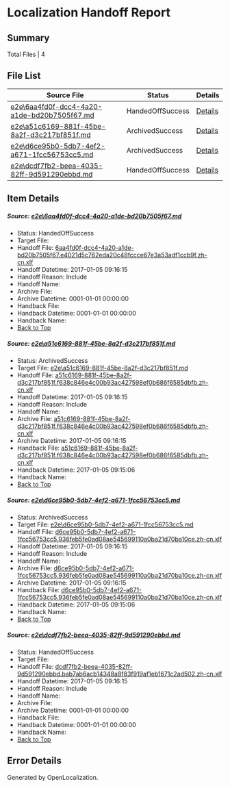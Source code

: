 # <a name='report-top'></a> Localization Handoff Report

## Summary
 Total Files | 4

## File List
 Source File | Status | Details 
 ----------- | ------ | ------- 
 [e2e\6aa4fd0f-dcc4-4a20-a1de-bd20b7505f67.md](https://github.com/OpenLocalizationTestOrg/ol-test0/blob/e08e80818357c4a7eafb6a6d24efddd8d3a5b2e4/e2e/6aa4fd0f-dcc4-4a20-a1de-bd20b7505f67.md) | HandedOffSuccess | [Details](#18c32b61a6f03055d2cefc2101e1eea1edc6b5172)
 [e2e\a51c6169-881f-45be-8a2f-d3c217bf851f.md](https://github.com/OpenLocalizationTestOrg/ol-test0/blob/b45ce212c8a2813d1bcabdec128dbc4b1243b451/e2e/a51c6169-881f-45be-8a2f-d3c217bf851f.md) | ArchivedSuccess | [Details](#1978669c86c55a0904b1c9e8298a945ed0b07f8b4)
 [e2e\d6ce95b0-5db7-4ef2-a671-1fcc56753cc5.md](https://github.com/OpenLocalizationTestOrg/ol-test0/blob/b45ce212c8a2813d1bcabdec128dbc4b1243b451/e2e/d6ce95b0-5db7-4ef2-a671-1fcc56753cc5.md) | ArchivedSuccess | [Details](#9f08fca5a2fc055af65bd7b91f29cf12c7d018e26)
 [e2e\dcdf7fb2-beea-4035-82ff-9d591290ebbd.md](https://github.com/OpenLocalizationTestOrg/ol-test0/blob/b45ce212c8a2813d1bcabdec128dbc4b1243b451/e2e/dcdf7fb2-beea-4035-82ff-9d591290ebbd.md) | HandedOffSuccess | [Details](#668d929c8878ce02bf35cb85b7e9ff7d125058f07)

## Item Details
##### <a name='18c32b61a6f03055d2cefc2101e1eea1edc6b5172'></a> Source: [e2e\6aa4fd0f-dcc4-4a20-a1de-bd20b7505f67.md](https://github.com/OpenLocalizationTestOrg/ol-test0/blob/e08e80818357c4a7eafb6a6d24efddd8d3a5b2e4/e2e/6aa4fd0f-dcc4-4a20-a1de-bd20b7505f67.md)
* Status: HandedOffSuccess
* Target File: 
* Handoff File: [6aa4fd0f-dcc4-4a20-a1de-bd20b7505f67.e4021d5c762eda20c48fccce67e3a53adf1ccb9f.zh-cn.xlf](https://github.com/OpenLocalizationTestOrg/ol-test0-handoff/blob/2c0ea5c911848ef07da8b806d3c6ea4e387a2424/ol-handoff/OpenLocalizationTestOrg/ol-test0-zhcn/shujia/ht/6aa4fd0f-dcc4-4a20-a1de-bd20b7505f67.e4021d5c762eda20c48fccce67e3a53adf1ccb9f.zh-cn.xlf)
* Handoff Datetime: 2017-01-05 09:16:15
* Handoff Reason: Include
* Handoff Name: 
* Archive File: 
* Archive Datetime: 0001-01-01 00:00:00
* Handback File: 
* Handback Datetime: 0001-01-01 00:00:00
* Handback Name: 
* [Back to Top](#report-top)

##### <a name='1978669c86c55a0904b1c9e8298a945ed0b07f8b4'></a> Source: [e2e\a51c6169-881f-45be-8a2f-d3c217bf851f.md](https://github.com/OpenLocalizationTestOrg/ol-test0/blob/b45ce212c8a2813d1bcabdec128dbc4b1243b451/e2e/a51c6169-881f-45be-8a2f-d3c217bf851f.md)
* Status: ArchivedSuccess
* Target File: [e2e\a51c6169-881f-45be-8a2f-d3c217bf851f.md](https://github.com/OpenLocalizationTestOrg/ol-test0-zhcn/blob/562b913fe7d9614fcdf8cabe7ba1827a9d665e15/e2e/a51c6169-881f-45be-8a2f-d3c217bf851f.md)
* Handoff File: [a51c6169-881f-45be-8a2f-d3c217bf851f.f638c846e4c00b93ac427598ef0b686f6585dbfb.zh-cn.xlf](https://github.com/OpenLocalizationTestOrg/ol-test0-handoff/blob/2c0ea5c911848ef07da8b806d3c6ea4e387a2424/ol-handoff/OpenLocalizationTestOrg/ol-test0-zhcn/shujia/mt/a51c6169-881f-45be-8a2f-d3c217bf851f.f638c846e4c00b93ac427598ef0b686f6585dbfb.zh-cn.xlf)
* Handoff Datetime: 2017-01-05 09:16:15
* Handoff Reason: Include
* Handoff Name: 
* Archive File: [a51c6169-881f-45be-8a2f-d3c217bf851f.f638c846e4c00b93ac427598ef0b686f6585dbfb.zh-cn.xlf](https://github.com/OpenLocalizationTestOrg/ol-test0-handoff/blob/ee0710b6b608d98048a854d56e30705bbbd1b694/ol-archive/OpenLocalizationTestOrg/ol-test0-zhcn/shujia/mt/a51c6169-881f-45be-8a2f-d3c217bf851f.f638c846e4c00b93ac427598ef0b686f6585dbfb.zh-cn.xlf)
* Archive Datetime: 2017-01-05 09:16:15
* Handback File: [a51c6169-881f-45be-8a2f-d3c217bf851f.f638c846e4c00b93ac427598ef0b686f6585dbfb.zh-cn.xlf](https://github.com/OpenLocalizationTestOrg/ol-test0-handback/blob/b5ff34d758ad7dae770724735462d9df7e0bde86/ol-handback/OpenLocalizationTestOrg/ol-test0-zhcn/shujia/ht/a51c6169-881f-45be-8a2f-d3c217bf851f.f638c846e4c00b93ac427598ef0b686f6585dbfb.zh-cn.xlf)
* Handback Datetime: 2017-01-05 09:15:06
* Handback Name: 
* [Back to Top](#report-top)

##### <a name='9f08fca5a2fc055af65bd7b91f29cf12c7d018e26'></a> Source: [e2e\d6ce95b0-5db7-4ef2-a671-1fcc56753cc5.md](https://github.com/OpenLocalizationTestOrg/ol-test0/blob/b45ce212c8a2813d1bcabdec128dbc4b1243b451/e2e/d6ce95b0-5db7-4ef2-a671-1fcc56753cc5.md)
* Status: ArchivedSuccess
* Target File: [e2e\d6ce95b0-5db7-4ef2-a671-1fcc56753cc5.md](https://github.com/OpenLocalizationTestOrg/ol-test0-zhcn/blob/562b913fe7d9614fcdf8cabe7ba1827a9d665e15/e2e/d6ce95b0-5db7-4ef2-a671-1fcc56753cc5.md)
* Handoff File: [d6ce95b0-5db7-4ef2-a671-1fcc56753cc5.936feb5fe0ad08ae545699110a0ba21d70ba10ce.zh-cn.xlf](https://github.com/OpenLocalizationTestOrg/ol-test0-handoff/blob/2c0ea5c911848ef07da8b806d3c6ea4e387a2424/ol-handoff/OpenLocalizationTestOrg/ol-test0-zhcn/shujia/mt/d6ce95b0-5db7-4ef2-a671-1fcc56753cc5.936feb5fe0ad08ae545699110a0ba21d70ba10ce.zh-cn.xlf)
* Handoff Datetime: 2017-01-05 09:16:15
* Handoff Reason: Include
* Handoff Name: 
* Archive File: [d6ce95b0-5db7-4ef2-a671-1fcc56753cc5.936feb5fe0ad08ae545699110a0ba21d70ba10ce.zh-cn.xlf](https://github.com/OpenLocalizationTestOrg/ol-test0-handoff/blob/ee0710b6b608d98048a854d56e30705bbbd1b694/ol-archive/OpenLocalizationTestOrg/ol-test0-zhcn/shujia/mt/d6ce95b0-5db7-4ef2-a671-1fcc56753cc5.936feb5fe0ad08ae545699110a0ba21d70ba10ce.zh-cn.xlf)
* Archive Datetime: 2017-01-05 09:16:15
* Handback File: [d6ce95b0-5db7-4ef2-a671-1fcc56753cc5.936feb5fe0ad08ae545699110a0ba21d70ba10ce.zh-cn.xlf](https://github.com/OpenLocalizationTestOrg/ol-test0-handback/blob/b5ff34d758ad7dae770724735462d9df7e0bde86/ol-handback/OpenLocalizationTestOrg/ol-test0-zhcn/shujia/ht/d6ce95b0-5db7-4ef2-a671-1fcc56753cc5.936feb5fe0ad08ae545699110a0ba21d70ba10ce.zh-cn.xlf)
* Handback Datetime: 2017-01-05 09:15:06
* Handback Name: 
* [Back to Top](#report-top)

##### <a name='668d929c8878ce02bf35cb85b7e9ff7d125058f07'></a> Source: [e2e\dcdf7fb2-beea-4035-82ff-9d591290ebbd.md](https://github.com/OpenLocalizationTestOrg/ol-test0/blob/b45ce212c8a2813d1bcabdec128dbc4b1243b451/e2e/dcdf7fb2-beea-4035-82ff-9d591290ebbd.md)
* Status: HandedOffSuccess
* Target File: 
* Handoff File: [dcdf7fb2-beea-4035-82ff-9d591290ebbd.bab7ab6acb14348a8f83f919af1eb1671c2ad502.zh-cn.xlf](https://github.com/OpenLocalizationTestOrg/ol-test0-handoff/blob/2c0ea5c911848ef07da8b806d3c6ea4e387a2424/ol-handoff/OpenLocalizationTestOrg/ol-test0-zhcn/shujia/mt/dcdf7fb2-beea-4035-82ff-9d591290ebbd.bab7ab6acb14348a8f83f919af1eb1671c2ad502.zh-cn.xlf)
* Handoff Datetime: 2017-01-05 09:16:15
* Handoff Reason: Include
* Handoff Name: 
* Archive File: 
* Archive Datetime: 0001-01-01 00:00:00
* Handback File: 
* Handback Datetime: 0001-01-01 00:00:00
* Handback Name: 
* [Back to Top](#report-top)


## Error Details

Generated by OpenLocalization.
